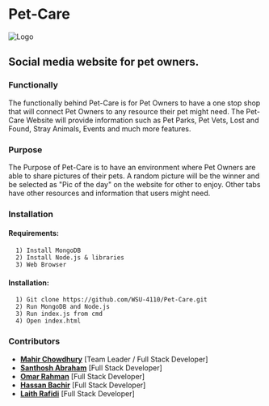 # Pet-Care
![Logo](https://user-images.githubusercontent.com/33672419/69312841-09aaab00-0bfe-11ea-9f1c-efc5a13e8787.png)
## Social media website for pet owners.
### Functionally 
The functionally behind Pet-Care is for Pet Owners to have a one stop shop that will connect Pet Owners to any resource their pet might need. The Pet-Care Website will provide information such as Pet Parks, Pet Vets, Lost and Found, Stray Animals, Events and much more features.

### Purpose 
The Purpose of Pet-Care is to have an environment where Pet Owners are able to share pictures of their pets. A random picture will be the winner and be selected as "Pic of the day" on the website for other to enjoy. Other tabs have other resources and information that users might need.


### Installation
#### Requirements:
```
  1) Install MongoDB
  2) Install Node.js & libraries
  3) Web Browser
```
  
#### Installation:
```
  1) Git clone https://github.com/WSU-4110/Pet-Care.git
  2) Run MongoDB and Node.js
  3) Run index.js from cmd
  4) Open index.html
```


### Contributors
   * [**Mahir Chowdhury**](https://github.com/Mahir898)      [Team Leader / Full Stack Developer]
   * [**Santhosh Abraham**](https://github.com/santhosh3000) [Full Stack Developer]
   * [**Omar Rahman**](https://github.com/OmarFaruqRahman)   [Full Stack Developer]
   * [**Hassan Bachir**](https://github.com/HassanBachir)    [Full Stack Developer]
   * [**Laith Rafidi**](https://github.com/LaithR)           [Full Stack Developer]
